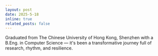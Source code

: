 ```yaml
---
layout: post
date: 2025-5-18
inline: true
related_posts: false
---
```


Graduated from The Chinese University of Hong Kong, Shenzhen with a B.Eng. in Computer Science — it's been a transformative journey full of research, rhythm, and resilience.